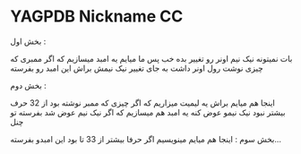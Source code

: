 # YAGPDB Nickname CC

بخش اول :

بات نمیتونه نیک نیم اونر رو تغییر بده خب پس ما میایم یه امبد میسازیم که اگر ممبری که چیزی نوشت رول اونر داشت به جای تغییر نیک نیمش براش این امبد رو بفرسته

بخش دوم :

 اینجا هم میایم براش یه لیمیت میزاریم که اگر چیزی که ممبر نوشته بود از 32 حرف بیشتر نبود نیک نیمو عوض کنه یه امبد هم میسازیم که اگر نیک نیم عوض شد بفرسته تو چنل

بخش سوم :
اینجا هم میایم مینویسیم اگر حرفا بیشتر از 33 تا بود این امبدو بفرسته...


